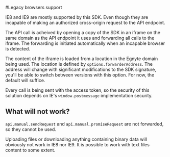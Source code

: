 #Legacy browsers support

IE8 and IE9 are mostly supported by this SDK. Even though they are incapable of making an authorized cross-origin request to the API endpoint.

The API call is acheived by opening a copy of the SDK in an iframe on the same domain as the API endpoint it uses and forwarding all calls to the iframe. The forwarding is initiated automatically when an incapable browser is detected.

The content of the iframe is loaded from a location in the Egnyte domain being used. The location is defined by `options.forwarderAddress`. The address will change with significant modifications to the SDK signature, you'll be able to switch between versions with this option. For now, the default will suffice. 

Every call is being sent with the access token, so the security of this solution depends on IE's `window.postmessage` implementation security. 

## What will not work?

`api.manual.sendRequest` and `api.manual.promiseRequest` are not forwarded, so they cannot be used.

Uploading files or downloading anything containing binary data will obviously not work in IE8 nor IE9. It is possible to work with text files content to some extent.
